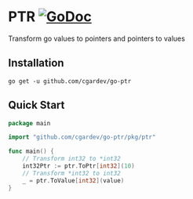 # PTR [![GoDoc][doc-img]][doc]

Transform go values to pointers and pointers to values

## Installation
`go get -u github.com/cgardev/go-ptr`


[doc-img]: https://pkg.go.dev/badge/github.com/cgardev/go-ptr
[doc]: https://pkg.go.dev/github.com/cgardev/go-ptr

## Quick Start
```go
package main

import "github.com/cgardev/go-ptr/pkg/ptr"

func main() {
	// Transform int32 to *int32
	int32Ptr := ptr.ToPtr[int32](10)
	// Transform *int32 to int32
	_ = ptr.ToValue[int32](value)
}

```